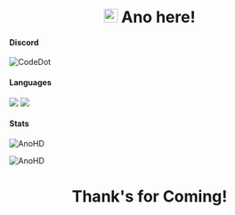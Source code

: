 <h1 align="center"><img src="https://media.giphy.com/media/hvRJCLFzcasrR4ia7z/giphy.gif" width="25px"> Ano here!</h1>

<h4 align="left">Discord</h4>
<p><img src ="https://discord.c99.nl/widget/theme-2/591109629329670248.png" alt="CodeDot" /></p>

<h4 align="left">Languages</h4>
<p>
  <img src="https://img.shields.io/badge/node.js%20-%2343853D.svg?&style=for-the-badge&logo=node.js&logoColor=white"/>
  <img src="https://img.shields.io/badge/javascript%20-%23323330.svg?&style=for-the-badge&logo=javascript&logoColor=%23F7DF1E"/>
</p>

<h4 align="left">Stats</h4>
<p><img src="https://github-readme-stats.vercel.app/api?username=AnoHD&show_icons=true&theme=dark" alt="AnoHD" /></p>
<p><img src="https://github-readme-stats.vercel.app/api/top-langs/?username=AnoHD&layout=compact&hide=html&theme=dark" alt="AnoHD" /></p>

<h1 align="center">Thank's for Coming!</h1>
